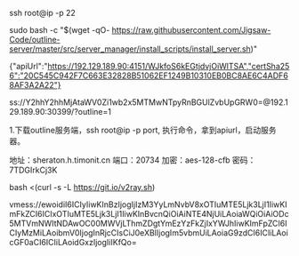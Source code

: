 ssh root@ip -p 22

sudo bash -c "$(wget -qO- https://raw.githubusercontent.com/Jigsaw-Code/outline-server/master/src/server_manager/install_scripts/install_server.sh)"

{"apiUrl":"https://192.129.189.90:4151/WJkfoS6kEGtjdvjOiWlTSA","certSha256":"20C545C942F7C663E32828B51062EF1249B10310EB0BC8AE6C4ADF68AF3A2A22"}

ss://Y2hhY2hhMjAtaWV0Zi1wb2x5MTMwNTpyRnBGUlZvbUpGRW0=@192.129.189.90:30399/?outline=1

1.下载outline服务端，ssh root@ip -p port, 执行命令，拿到apiurl，启动服务器。



地址：sheraton.h.timonit.cn
端口：20734
加密：aes-128-cfb
密码：7TDGIrkCj3K

bash <(curl -s -L https://git.io/v2ray.sh)

vmess://ewoidiI6ICIyIiwKInBzIjogIjIzM3YyLmNvbV8xOTIuMTE5Ljk3LjI1IiwKImFkZCI6ICIxOTIuMTE5Ljk3LjI1IiwKInBvcnQiOiAiNTE4NjUiLAoiaWQiOiAiODc5MTVmNWItNDAwOC00MWVjLThmZDgtYmEzYzFkZjIxYWJhIiwKImFpZCI6ICIyMzMiLAoibmV0IjogInRjcCIsCiJ0eXBlIjogIm5vbmUiLAoiaG9zdCI6ICIiLAoicGF0aCI6ICIiLAoidGxzIjogIiIKfQo=
